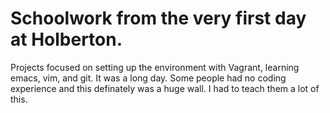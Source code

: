 # Schoolwork from the very first day at Holberton.

Projects focused on setting up the environment with Vagrant, learning emacs, vim, and git. It was a long day. Some people had no coding experience and this definately was a huge wall. I had to teach them a lot of this.
